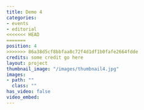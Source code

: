 ```yaml
---
title: Demo 4
categories:
- events
- editorial
<<<<<<< HEAD
=======
position: 4
>>>>>>> 86a38d5cf8bbfaa8c72f4d1df1b0fafe2664fdde
credits: some credit go here
layout: project
thumbnail_image: "/images/thumbnail4.jpg"
images:
- path: ""
  class: ""
has_video: false
video_embed:
---
```

